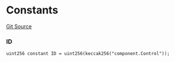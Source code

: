 # Constants

[Git Source](https://github.com/Moving-Castles/eat-drain-arson/blob/7bfd8b7722dbe81e95349eb300f1195a0dad2f0a/src/components/ControlComponent.sol)

### ID

```solidity
uint256 constant ID = uint256(keccak256("component.Control"));
```
